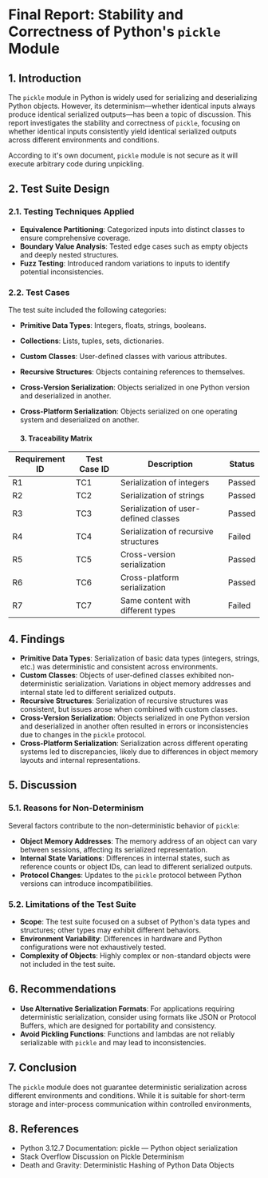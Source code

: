 # Final Report: Stability and Correctness of Python's `pickle` Module

## 1. Introduction

The `pickle` module in Python is widely used for serializing and deserializing Python objects. However, its determinism—whether identical inputs always produce identical serialized outputs—has been a topic of discussion. This report investigates the stability and correctness of `pickle`, focusing on whether identical inputs consistently yield identical serialized outputs across different environments and conditions.

According to it's own document, `pickle` module is not secure as it will execute arbitrary code during unpickling.

## 2. Test Suite Design

### 2.1. Testing Techniques Applied

- **Equivalence Partitioning**: Categorized inputs into distinct classes to ensure comprehensive coverage.
- **Boundary Value Analysis**: Tested edge cases such as empty objects and deeply nested structures.
- **Fuzz Testing**: Introduced random variations to inputs to identify potential inconsistencies.

### 2.2. Test Cases

The test suite included the following categories:

- **Primitive Data Types**: Integers, floats, strings, booleans.

- **Collections**: Lists, tuples, sets, dictionaries.

- **Custom Classes**: User-defined classes with various attributes.

- **Recursive Structures**: Objects containing references to themselves.

- **Cross-Version Serialization**: Objects serialized in one Python version and deserialized in another.

- **Cross-Platform Serialization**: Objects serialized on one operating system and deserialized on another.

  #### 3. Traceability Matrix

| Requirement ID | Test Case ID | Description                           | Status |
| -------------- | ------------ | ------------------------------------- | ------ |
| R1             | TC1          | Serialization of integers             | Passed |
| R2             | TC2          | Serialization of strings              | Passed |
| R3             | TC3          | Serialization of user-defined classes | Passed |
| R4             | TC4          | Serialization of recursive structures | Failed |
| R5             | TC5          | Cross-version serialization           | Passed |
| R6             | TC6          | Cross-platform serialization          | Passed |
| R7             | TC7          | Same content with different types     | Failed |

## 4. Findings

- **Primitive Data Types**: Serialization of basic data types (integers, strings, etc.) was deterministic and consistent across environments.
- **Custom Classes**: Objects of user-defined classes exhibited non-deterministic serialization. Variations in object memory addresses and internal state led to different serialized outputs.
- **Recursive Structures**: Serialization of recursive structures was consistent, but issues arose when combined with custom classes.
- **Cross-Version Serialization**: Objects serialized in one Python version and deserialized in another often resulted in errors or inconsistencies due to changes in the `pickle` protocol.
- **Cross-Platform Serialization**: Serialization across different operating systems led to discrepancies, likely due to differences in object memory layouts and internal representations.

## 5. Discussion

### 5.1. Reasons for Non-Determinism

Several factors contribute to the non-deterministic behavior of `pickle`:

- **Object Memory Addresses**: The memory address of an object can vary between sessions, affecting its serialized representation.
- **Internal State Variations**: Differences in internal states, such as reference counts or object IDs, can lead to different serialized outputs.
- **Protocol Changes**: Updates to the `pickle` protocol between Python versions can introduce incompatibilities.

### 5.2. Limitations of the Test Suite

- **Scope**: The test suite focused on a subset of Python's data types and structures; other types may exhibit different behaviors.
- **Environment Variability**: Differences in hardware and Python configurations were not exhaustively tested.
- **Complexity of Objects**: Highly complex or non-standard objects were not included in the test suite.

## 6. Recommendations

- **Use Alternative Serialization Formats**: For applications requiring deterministic serialization, consider using formats like JSON or Protocol Buffers, which are designed for portability and consistency.
- **Avoid Pickling Functions**: Functions and lambdas are not reliably serializable with `pickle` and may lead to inconsistencies.

## 7. Conclusion

The `pickle` module does not guarantee deterministic serialization across different environments and conditions. While it is suitable for short-term storage and inter-process communication within controlled environments, 

## 8. References

- Python 3.12.7 Documentation: pickle — Python object serialization
- Stack Overflow Discussion on Pickle Determinism
- Death and Gravity: Deterministic Hashing of Python Data Objects
